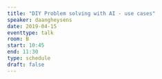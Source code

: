 ```yaml
---
title: "DIY Problem solving with AI - use cases"
speaker: daangheysens
date: 2019-04-15
eventtype: talk
room: B
start: 10:45
end: 11:30
type: schedule
draft: false
---
```

